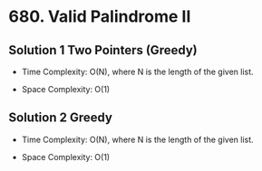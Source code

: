 # 680. Valid Palindrome II

## Solution 1 Two Pointers (Greedy)

* Time Complexity: O(N), where N is the length of the given list.

* Space Complexity: O(1)

## Solution 2 Greedy

* Time Complexity: O(N), where N is the length of the given list.

* Space Complexity: O(1)
